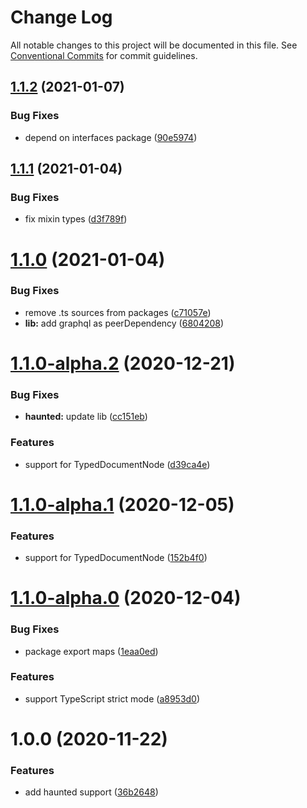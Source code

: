 # Change Log

All notable changes to this project will be documented in this file.
See [Conventional Commits](https://conventionalcommits.org) for commit guidelines.

## [1.1.2](https://github.com/apollo-elements/apollo-elements/compare/@apollo-elements/haunted@1.1.1...@apollo-elements/haunted@1.1.2) (2021-01-07)


### Bug Fixes

* depend on interfaces package ([90e5974](https://github.com/apollo-elements/apollo-elements/commit/90e5974946f502925aa1d7f1f9fbb1ecbe4302dc))





## [1.1.1](https://github.com/apollo-elements/apollo-elements/compare/@apollo-elements/haunted@1.1.0...@apollo-elements/haunted@1.1.1) (2021-01-04)


### Bug Fixes

* fix mixin types ([d3f789f](https://github.com/apollo-elements/apollo-elements/commit/d3f789f62cc088505bf7a6f4e390ac37c54ef6c1))





# [1.1.0](https://github.com/apollo-elements/apollo-elements/compare/@apollo-elements/haunted@1.1.0-alpha.2...@apollo-elements/haunted@1.1.0) (2021-01-04)


### Bug Fixes

* remove .ts sources from packages ([c71057e](https://github.com/apollo-elements/apollo-elements/commit/c71057ee42ae610621113d5da9555f0a8c42d96c))
* **lib:** add graphql as peerDependency ([6804208](https://github.com/apollo-elements/apollo-elements/commit/68042089167222b8ca13895f88077b38e973e186))





# [1.1.0-alpha.2](https://github.com/apollo-elements/apollo-elements/compare/@apollo-elements/haunted@1.1.0-alpha.0...@apollo-elements/haunted@1.1.0-alpha.2) (2020-12-21)


### Bug Fixes

* **haunted:** update lib ([cc151eb](https://github.com/apollo-elements/apollo-elements/commit/cc151eb9eb7553cbc46f5dc6ea61fe049228d91d))


### Features

* support for TypedDocumentNode ([d39ca4e](https://github.com/apollo-elements/apollo-elements/commit/d39ca4e0094220cfceba97b9bfe59ed078045560))





# [1.1.0-alpha.1](https://github.com/apollo-elements/apollo-elements/compare/@apollo-elements/haunted@1.1.0-alpha.0...@apollo-elements/haunted@1.1.0-alpha.1) (2020-12-05)


### Features

* support for TypedDocumentNode ([152b4f0](https://github.com/apollo-elements/apollo-elements/commit/152b4f0e66ff22b7aa30c7b926db8291b0cbdfea))





# [1.1.0-alpha.0](https://github.com/apollo-elements/apollo-elements/compare/@apollo-elements/haunted@1.0.0...@apollo-elements/haunted@1.1.0-alpha.0) (2020-12-04)


### Bug Fixes

* package export maps ([1eaa0ed](https://github.com/apollo-elements/apollo-elements/commit/1eaa0eda5d329b7c7efdf732b63599b912eb8fc8))


### Features

* support TypeScript strict mode ([a8953d0](https://github.com/apollo-elements/apollo-elements/commit/a8953d08d8e050d9ad4e5b9728a7ed44fcc18fa8))





# 1.0.0 (2020-11-22)


### Features

* add haunted support ([36b2648](https://github.com/apollo-elements/apollo-elements/commit/36b2648bf0f4ff096d9d21036fa7805d5909fa1a))
